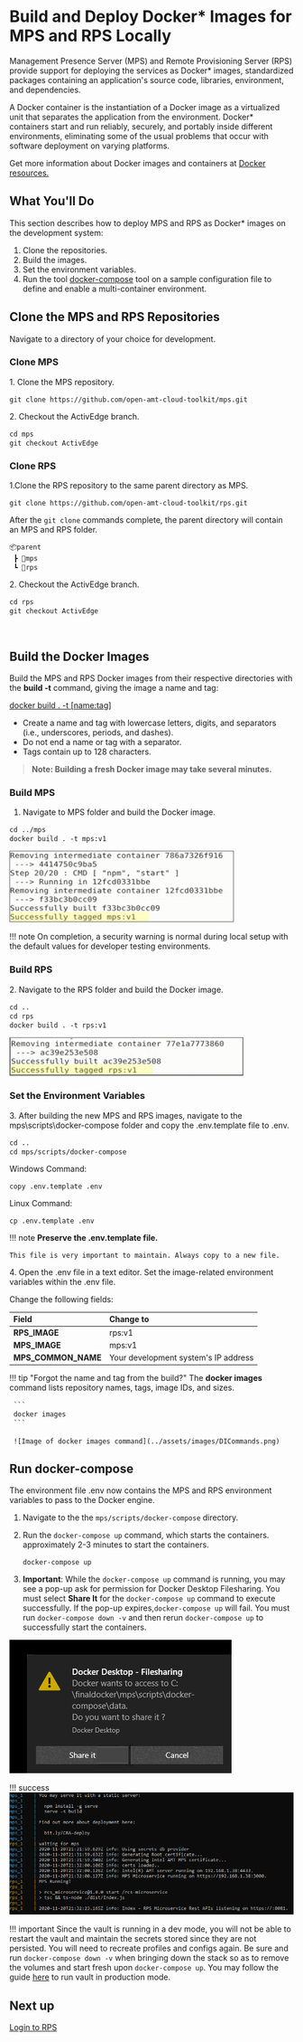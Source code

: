 # Build and Deploy Docker* Images for MPS and RPS Locally

Management Presence Server (MPS) and Remote Provisioning Server (RPS)  provide support for deploying the services as Docker* images, standardized packages containing an application's source code, libraries, environment, and dependencies. 

A Docker container is the instantiation of a Docker image as a virtualized unit that separates the application from the environment. Docker* containers start and run reliably, securely, and portably inside different environments, eliminating some of the usual problems that occur with software deployment on varying platforms. 

Get more information about Docker images and containers at [Docker resources.](https://www.docker.com/resources/what-container)

## What You'll Do

This section describes how to deploy MPS and RPS as Docker* images on the development system:

1. Clone the repositories.
2. Build the images.
3. Set the environment variables.
4. Run the tool [docker-compose](https://docs.docker.com/compose/) tool on a sample configuration file to define and enable a multi-container environment. 


## Clone the MPS and RPS Repositories

Navigate to a directory of your choice for development.

### Clone MPS

1\. Clone the MPS repository.

```
git clone https://github.com/open-amt-cloud-toolkit/mps.git
```

2\. Checkout the ActivEdge branch.

```
cd mps
git checkout ActivEdge
```

### Clone RPS

1\.Clone the RPS repository to the same parent directory as MPS.

```
git clone https://github.com/open-amt-cloud-toolkit/rps.git
```

After the `git clone` commands complete, the parent directory will contain an MPS and RPS folder.

```
📦parent
 ┣ 📂mps
 ┗ 📂rps
```

2\. Checkout the ActivEdge branch.

```
cd rps
git checkout ActivEdge
```


<br>

## Build the Docker Images
Build the MPS and RPS Docker images from their respective directories with the **build -t** command, giving the image a name and tag:

[docker build . -t [name:tag]](https://docs.docker.com/engine/reference/commandline/build/)  

- Create a name and tag with lowercase letters, digits, and separators (i.e., underscores, periods, and dashes).
- Do not end a name or tag with a separator.
- Tags contain up to 128 characters.

> **Note: Building a fresh Docker image may take several minutes.** 

### Build MPS

1. Navigate to MPS folder and build the Docker image. 

```
cd ../mps
docker build . -t mps:v1
```
![Image of MPS Build Completion](../assets/images/MPSBuild.png) 

!!! note
    On completion, a security warning is normal during local setup with the default values for developer testing environments.

### Build RPS

2\. Navigate to the RPS folder and build the Docker image.

```
cd ..
cd rps
docker build . -t rps:v1
```
![Image of RPS Build Completion](../assets/images/RPSBuild.png) 
   
### Set the Environment Variables  
3\. After building the new MPS and RPS images, navigate to the mps\scripts\docker-compose folder and copy the .env.template file to .env. 

```
cd ..
cd mps/scripts/docker-compose
```

Windows Command:
```
copy .env.template .env
```

Linux Command:
```
cp .env.template .env
```

!!! note 
    **Preserve the .env.template file.**

    This file is very important to maintain. Always copy to a new file. 

4\. Open the .env file in a text editor. Set the image-related environment variables within the .env file.

Change the following fields:

| Field      |  Change to    |
| :----------- | :-------------- |
| **RPS_IMAGE** | rps:v1 | 
| **MPS_IMAGE** | mps:v1 | 
| **MPS_COMMON_NAME** | Your development system's IP address |

!!! tip "Forgot the name and tag from the build?"
     The **docker images** command lists repository names, tags, image IDs, and sizes. 
    
     ```
     docker images
     ```
    
     ![Image of docker images command](../assets/images/DICommands.png)

<!-- 5. Set the proper proxy values if behind a proxy.

   HTTP_PROXY=http://[your-proxy-server]:[your-proxy-server-port]
   HTTPS_PROXY=http://[your-proxy-server]:[your-proxy-server-port]

   ```
   HTTP_PROXY=http://10.16.01.01:3030
   HTTPS_PROXY=http://10.16.01.01:3030
   ```

   > **NOTE: Behind a Corporate Proxy?**
   >
   > To download images and install npm packages inside a container on start, modify settings in ~/docker/config.json to reflect the correct proxy address. 
   >
   > For more information about how to modify the proxy settings, see [Configure Docker Client](https://docs.docker.com/network/proxy/#configure-the-docker-client).
   > -->

## Run docker-compose

The environment file .env now contains the MPS and RPS environment variables to pass to the Docker engine. 

1. Navigate to the the `mps/scripts/docker-compose` directory. 

2. Run the `docker-compose up` command, which starts the containers. approximately 2-3 minutes to start the containers.
      ```
      docker-compose up
      ```

3. **Important**: While the `docker-compose up` command is running, you may see a pop-up ask for permission for Docker Desktop Filesharing. You must select **Share It** for the `docker-compose up` command to execute successfully.  If the pop-up expires,`docker-compose up` will fail.  You must run `docker-compose down -v` and then rerun `docker-compose up` to successfully start the containers.

![Image of filesharing](../assets/images/DockerFileSharing.png)

!!! success
    ![Image of docker compose command](../assets/images/DockerCompose.png)


!!! important
    Since the vault is running in a dev mode, you will not be able to restart the vault and maintain the secrets stored since they are not persisted. You will need to recreate profiles and configs again. Be sure and run `docker-compose down -v` when bringing down the stack so as to remove the volumes and start fresh upon `docker-compose up`.  You may follow the guide [here](./dockerLocal_prodVault.md) to run vault in production mode.


## Next up
[Login to RPS](../General/loginToRPS.md)
